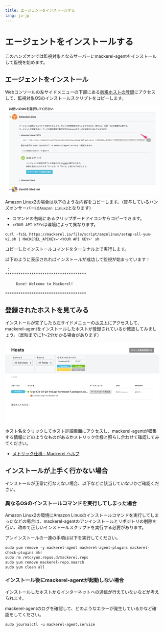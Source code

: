 ```yaml
---
title: エージェントをインストールする
lang: ja-jp
---
```


# エージェントをインストールする

このハンズオンでは監視対象となるサーバーにmackerel-agentをインストールして監視を始めます。

## エージェントをインストール

Webコンソールの左サイドメニューの下部にある[新規ホストの登録](https://mackerel.io/my/instruction-agent)にアクセスして、監視対象OSのインストールスクリプトをコピーします。

![](./image01.png)

Amazon Linux2の場合は以下のような内容をコピーします。（貸与しているハンズオンサーバーは`Amazon Linux2`となります）
- コマンドの右端にあるクリップボードアイコンからコピーできます。
- `<YOUR API KEY>`は環境によって異なります。

```shell
curl -fsSL https://mackerel.io/file/script/amznlinux/setup-all-yum-v2.sh | MACKEREL_APIKEY='<YOUR API KEY>' sh
```

コピーしたインストールコマンドをターミナル上で実行します。

以下のように表示されればインストールが成功して監視が始まっています！

```shell
 :
*************************************

     Done! Welcome to Mackerel!

*************************************
```

## 登録されたホストを見てみる

インストールが完了したら左サイドメニューの[ホスト](https://mackerel.io/my/hosts)にアクセスして、mackerel-agentをインストールしたホストが登録されているか確認してみましょう。（反映までに1〜2分かかる場合があります）

![](./hosts.png)

ホスト名をクリックしてホスト詳細画面にアクセスし、mackerel-agentが収集する情報にどのようなものがあるかメトリック仕様と照らし合わせて確認してみてください。

- [メトリック仕様 - Mackerel ヘルプ](https://mackerel.io/ja/docs/entry/spec/metrics)

## インストールが上手く行かない場合

インストールが正常に行なえない場合、以下などに該当していないかご確認ください。

### 異なるOSのインストールコマンドを実行してしまった場合

Amazon Linux2の環境にAmazon Linuxのインストールコマンドを実行してしまったなどの場合は、mackerel-agentのアンインストールとリポジトリの削除を行い、改めて正しいインストールスクリプトを実行する必要があります。

アンインストールの一連の手順は以下を実行してください。

```shell
sudo yum remove -y mackerel-agent mackerel-agent-plugins mackerel-check-plugins mkr
sudo rm /etc/yum.repos.d/mackerel.repo
sudo yum remove mackerel-repo.noarch
sudo yum clean all
```

### インストール後にmackerel-agentが起動しない場合

インストールしたホストからインターネットへの通信が行えていないなどが考えられます。

mackerel-agentのログを確認して、どのようなエラーが発生しているかなど確認をしてください。

```shell
sudo journalctl -u mackerel-agent.service
```
